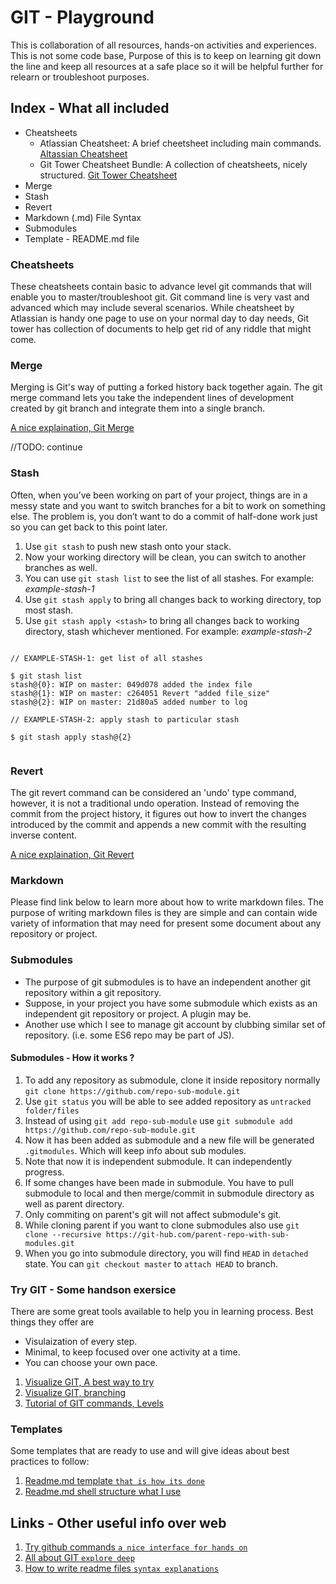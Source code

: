 # GIT - Playground

This is collaboration of all resources, hands-on activities and experiences. This is not some code base, Purpose of 
this is to keep on learning git down the line and keep all resources at a safe place so it will be helpful further 
for relearn or troubleshoot purposes.

## Index - What all included

- Cheatsheets
   - Atlassian Cheatsheet: A brief cheetsheet including main commands. [Altassian Cheatsheet](https://github.com/Ravi-Upadhyay/git-playground/blob/master/Cheatsheets/atlassian/atlassian-git-cheatsheet.pdf)
   - Git Tower Cheatsheet Bundle: A collection of cheatsheets, nicely structured. [Git Tower Cheatsheet](https://github.com/Ravi-Upadhyay/git-playground/tree/master/Cheatsheets/git-tower)
- Merge
- Stash
- Revert
- Markdown (.md) File Syntax
- Submodules
- Template - README.md file

### Cheatsheets

These cheatsheets contain basic to advance level git commands that will enable you to master/troubleshoot git. 
Git command line is very vast and advanced which may include several scenarios. While cheatsheet by Atlassian is 
handy one page to use on your normal day to day needs, Git tower has collection of documents to help get rid of 
any riddle that might come.

### Merge

Merging is Git's way of putting a forked history back together again. The git merge command lets you take the independent lines of development created by git branch and integrate them into a single branch.

[A nice explaination, Git Merge](https://www.atlassian.com/git/tutorials/using-branches/git-merge)

//TODO: continue

### Stash

Often, when you’ve been working on part of your project, things are in a messy state and you want to switch branches for a bit to work on something else. The problem is, you don’t want to do a commit of half-done work just so you can get back to this point later. 

1. Use `git stash` to push new stash onto your stack.
2. Now your working directory will be clean, you can switch to another branches as well.
3. You can use `git stash list` to see the list of all stashes. For example: _example-stash-1_
4. Use `git stash apply` to bring all changes back to working directory, top most stash.
5. Use `git stash apply <stash>` to bring all changes back to working directory, stash whichever mentioned. For example: _example-stash-2_

```

// EXAMPLE-STASH-1: get list of all stashes

$ git stash list
stash@{0}: WIP on master: 049d078 added the index file
stash@{1}: WIP on master: c264051 Revert "added file_size"
stash@{2}: WIP on master: 21d80a5 added number to log

// EXAMPLE-STASH-2: apply stash to particular stash 

$ git stash apply stash@{2}


```

### Revert

The git revert command can be considered an 'undo' type command, however, it is not a traditional undo operation. Instead of removing the commit from the project history, it figures out how to invert the changes introduced by the commit and appends a new commit with the resulting inverse content.

[A nice explaination, Git Revert](https://www.atlassian.com/git/tutorials/undoing-changes/git-revert)

### Markdown

Please find link below to learn more about how to write markdown files. The purpose of writing markdown files is
they are simple and can contain wide variety of information that may need for present some document about any repository
or project.

### Submodules

* The purpose of git submodules is to have an independent another git repository within a git repository.
* Suppose, in your project you have some submodule which exists as an independent git repository or project. A plugin may be.
* Another use which I see to manage git account by clubbing similar set of repository. (i.e. some ES6 repo may be part of JS).

#### Submodules - How it works ?

1. To add any repository as submodule, clone it inside repository normally `git clone https://github.com/repo-sub-module.git`
2. Use `git status` you will be able to see added repository as `untracked folder/files`
3. Instead of using `git add repo-sub-module` use `git submodule add https://github.com/repo-sub-module.git`
4. Now it has been added as submodule and a new file will be generated `.gitmodules`. Which will keep info about sub modules.
5. Note that now it is independent submodule. It can independently progress. 
6. If some changes have been made in submodule. You have to pull submodule to local and then merge/commit in submodule directory as well as parent directory.
7. Only commiting on parent's git will not affect submodule's git.
8. While cloning parent if you want to clone submodules also use `git clone --recursive https://git-hub.com/parent-repo-with-sub-modules.git`
9. When you go into submodule directory, you will find `HEAD` in `detached` state. You can `git checkout master` to `attach HEAD` to branch.

### Try GIT - Some handson exersice

There are some great tools available to help you in learning process. Best things they offer are

- Visulaization of every step.
- Minimal, to keep focused over one activity at a time.
- You can choose your own pace.

1. [Visualize GIT, A best way to try](http://git-school.github.io/visualizing-git/)
2. [Visualize GIT, branching](https://learngitbranching.js.org/?NODEMO)
3. [Tutorial of GIT commands, Levels](https://learngitbranching.js.org)

### Templates

Some templates that are ready to use and will give ideas about best practices to follow:

1. [Readme.md template `that is how its done`](https://gist.github.com/PurpleBooth/109311bb0361f32d87a2)
2. [Readme.md shell structure what I use](README-V-1.0/template.md)

## Links - Other useful info over web

1. [Try github commands `a nice interface for hands on`](https://try.github.io)
2. [All about GIT `explore deep`](https://git-scm.com/book/en/v2)
3. [How to write readme files `syntax explanations`](https://help.github.com/articles/basic-writing-and-formatting-syntax/#lists)

